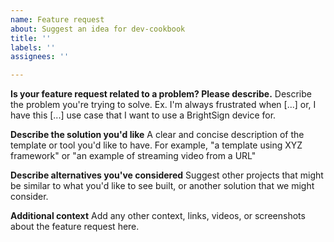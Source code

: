 ```yaml
---
name: Feature request
about: Suggest an idea for dev-cookbook
title: ''
labels: ''
assignees: ''

---
```


**Is your feature request related to a problem? Please describe.**
Describe the problem you're trying to solve. Ex. I'm always frustrated when [...] or, I have this [...] use case that I want to use a BrightSign device for.

**Describe the solution you'd like**
A clear and concise description of the template or tool you'd like to have. For example, "a template using XYZ framework" or "an example of streaming video from a URL"

**Describe alternatives you've considered**
Suggest other projects that might be similar to what you'd like to see built, or another solution that we might consider.

**Additional context**
Add any other context, links, videos, or screenshots about the feature request here.
